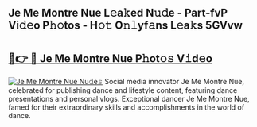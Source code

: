 ## Je Me Montre Nue L𝚎a𝚔ed N𝚞𝚍e - Part-fvP Vi𝚍𝚎o P𝚑𝚘tos - H𝚘𝚝 O𝚗𝚕yf𝚊ns L𝚎a𝚔s 5GVvw

# <h2><a href="http://kfdj68.oniu.top/?m=Je+Me+Montre+Nue">🔗👉 🔴 Je Me Montre Nue P𝚑ot𝚘𝚜 V𝚒d𝚎o</a></h2>

[![Je Me Montre Nue Nu𝚍e𝚜](https://i.imgur.com/0qMVB7G.gif)](http://kfdj68.oniu.top/?m=Je+Me+Montre+Nue)
Social media innovator Je Me Montre Nue, celebrated for publishing dance and lifestyle content, featuring dance presentations and personal vlogs. Exceptional dancer Je Me Montre Nue, famed for their extraordinary skills and accomplishments in the world of dance.  
